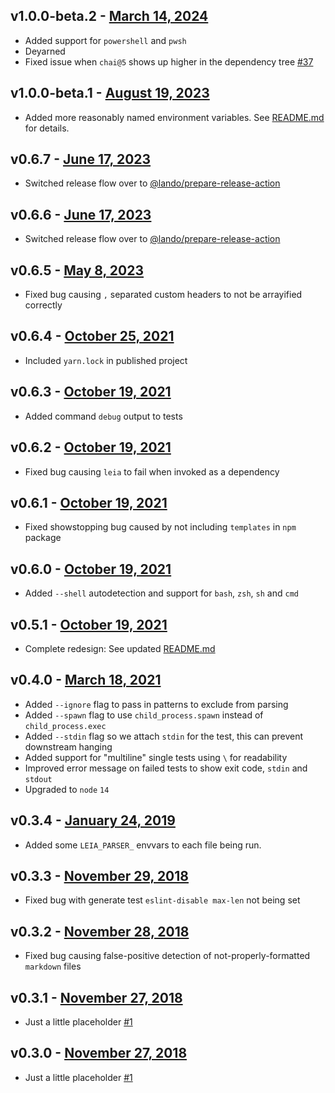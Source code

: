 ## v1.0.0-beta.2 - [March 14, 2024](https://github.com/lando/leia/releases/tag/v1.0.0-beta.2)

* Added support for `powershell` and `pwsh`
* Deyarned
* Fixed issue when `chai@5` shows up higher in the dependency tree [#37](https://github.com/lando/leia/issues/37)

## v1.0.0-beta.1 - [August 19, 2023](https://github.com/lando/leia/releases/tag/v1.0.0-beta.1)

* Added more reasonably named environment variables. See [README.md](https://github.com/lando/leia#environment-variables) for details.

## v0.6.7 - [June 17, 2023](https://github.com/lando/leia/releases/tag/v0.6.7)

* Switched release flow over to [@lando/prepare-release-action](https://github.com/lando/prepare-release-action)

## v0.6.6 - [June 17, 2023](https://github.com/lando/leia/releases/tag/v0.6.6)

* Switched release flow over to [@lando/prepare-release-action](https://github.com/lando/prepare-release-action)

## v0.6.5 - [May 8, 2023](https://github.com/lando/leia/releases/tag/v0.6.5)

* Fixed bug causing `,` separated custom headers to not be arrayified correctly

## v0.6.4 - [October 25, 2021](https://github.com/lando/leia/releases/tag/v0.6.4)

* Included `yarn.lock` in published project

## v0.6.3 - [October 19, 2021](https://github.com/lando/leia/releases/tag/v0.6.3)

* Added command `debug` output to tests

## v0.6.2 - [October 19, 2021](https://github.com/lando/leia/releases/tag/v0.6.2)

* Fixed bug causing `leia` to fail when invoked as a dependency

## v0.6.1 - [October 19, 2021](https://github.com/lando/leia/releases/tag/v0.6.1)

* Fixed showstopping bug caused by not including `templates` in `npm` package

## v0.6.0 - [October 19, 2021](https://github.com/lando/leia/releases/tag/v0.6.0)

* Added `--shell` autodetection and support for `bash`, `zsh`, `sh` and `cmd`

## v0.5.1 - [October 19, 2021](https://github.com/lando/leia/releases/tag/v0.5.1)

* Complete redesign: See updated [README.md](./README.md)

## v0.4.0 - [March 18, 2021](https://github.com/lando/leia/releases/tag/v0.4.0)

* Added `--ignore` flag to pass in patterns to exclude from parsing
* Added `--spawn` flag to use `child_process.spawn` instead of `child_process.exec`
* Added `--stdin` flag so we attach `stdin` for the test, this can prevent downstream hanging
* Added support for "multiline" single tests using `\` for readability
* Improved error message on failed tests to show exit code, `stdin` and `stdout`
* Upgraded to `node` `14`

## v0.3.4 - [January 24, 2019](https://github.com/lando/leia/releases/tag/v0.3.4)

* Added some `LEIA_PARSER_` envvars to each file being run.

## v0.3.3 - [November 29, 2018](https://github.com/lando/leia/releases/tag/v0.3.3)

* Fixed bug with generate test `eslint-disable max-len` not being set

## v0.3.2 - [November 28, 2018](https://github.com/lando/leia/releases/tag/v0.3.2)

* Fixed bug causing false-positive detection of not-properly-formatted `markdown` files

## v0.3.1 - [November 27, 2018](https://github.com/lando/leia/releases/tag/v0.3.1)

* Just a little placeholder [#1](https://github.com/lando/leia/issues/1)

## v0.3.0 - [November 27, 2018](https://github.com/lando/leia/releases/tag/v0.3.0)

* Just a little placeholder [#1](https://github.com/lando/leia/issues/1)

